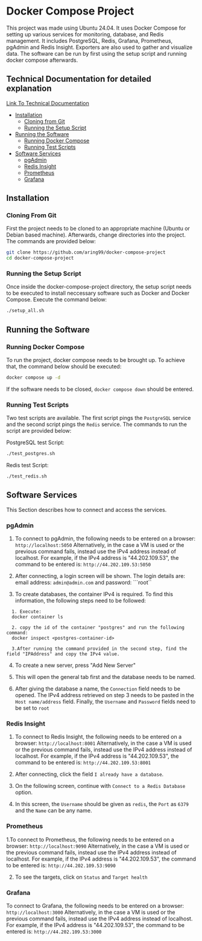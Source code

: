 # Docker Compose Project
This project was made using Ubuntu 24.04. It uses Docker Compose for setting up various services for monitoring, database, and Redis management. It includes PostgreSQL, Redis, Grafana, Prometheus, pgAdmin and Redis Insight. Exporters are also used to gather and visualize data.
 The software can be run by first using the setup script and running docker compose afterwards.
## Technical Documentation for detailed explanation
[Link To Technical Documentation]()
<!-- toc -->
- [Installation](#installation)
  - [Cloning from Git](#cloning-from-git)
  - [Running the Setup Script](#running-the-setup-script)
- [Running the Software](#running-the-software)
  - [Running Docker Compose](#running-docker-compose)
  - [Running Test Scripts](#running-test-scripts)
- [Software Services](#software-services) 
  - [pgAdmin](#pgadmin)
  - [Redis Insight](#redis-insight)
  - [Prometheus](#prometheus)
  - [Grafana](#grafana)
<!-- tocstop -->
## Installation
### Cloning From Git
First the project needs to be cloned to an appropriate machine (Ubuntu or Debian based machine). Afterwards, change directories into the project. The commands are provided below:
```bash
git clone https://github.com/aring99/docker-compose-project
cd docker-compose-project
```

### Running the Setup Script
Once inside the docker-compose-project directory, the setup script needs to be executed to install neccessary software such as Docker and Docker Compose. Execute the command below:
```bash
./setup_all.sh
```

## Running the Software
### Running Docker Compose
To run the project, docker compose needs to be brought up. To achieve that, the command below should be executed:
```bash
docker compose up -d
```
If the software needs to be closed, ```docker compose down``` should be entered.

### Running Test Scripts
Two test scripts are available. The first script pings the ```PostgreSQL``` service and the second script pings the ```Redis``` service. The commands to run the script are provided below:

PostgreSQL test Script:
```bash
./test_postgres.sh
```

Redis test Script:
```bash
./test_redis.sh
```

## Software Services
This Section describes how to connect and access the services. 
### pgAdmin
1. To connect to pgAdmin, the following needs to be entered on a browser: ```http://localhost:5050```
Alternatively, in the case a VM is used or the previous command fails, instead use the IPv4 address instead of localhost. For example, if the IPv4 address is "44.202.109.53", the command to be entered is: ```http://44.202.109.53:5050```

2. After connecting, a login screen will be shown. The login details are: email address: ```admin@admin.com``` and password: ```root``

3. To create databases, the container IPv4 is required. To find this information, the following steps need to be followed:
 ```
   1. Execute:
   docker container ls

   2. copy the id of the container "postgres" and run the following command:
   docker inspect <postgres-container-id>

   3.After running the command provided in the second step, find the field "IPAddress" and copy the IPv4 value.
   ```
4. To create a new server, press "Add New Server"

5. This will open the general tab first and the database needs to be named.

6. After giving the database a name, the  ```Connection``` field needs to be opened. The IPv4 address retrieved on step 3 needs to be pasted in the ```Host name/address``` field. Finally, the ```Username``` and ```Password``` fields need to be set to ```root``` 
### Redis Insight
1. To connect to Redis Insight, the following needs to be entered on a browser: ```http://localhost:8001```
Alternatively, in the case a VM is used or the previous command fails, instead use the IPv4 address instead of localhost. For example, if the IPv4 address is "44.202.109.53", the command to be entered is: ```http://44.202.109.53:8001```

2. After connecting, click the field ```I already have a database```.

3. On the following screen, continue with ```Connect to a Redis Database``` option.

4.  In this screen, the ```Username``` should be given as ```redis```, the ```Port``` as ```6379``` and the ```Name``` can be any name.
### Prometheus
1.To connect to Prometheus, the following needs to be entered on a browser: ```http://localhost:9090```
Alternatively, in the case a VM is used or the previous command fails, instead use the IPv4 address instead of localhost. For example, if the IPv4 address is "44.202.109.53", the command to be entered is: ```http://44.202.109.53:9090```

2. To see the targets, click on ```Status``` and ```Target health```
### Grafana
To connect to Grafana, the following needs to be entered on a browser: ```http://localhost:3000```
Alternatively, in the case a VM is used or the previous command fails, instead use the IPv4 address instead of localhost. For example, if the IPv4 address is "44.202.109.53", the command to be entered is: ```http://44.202.109.53:3000```
